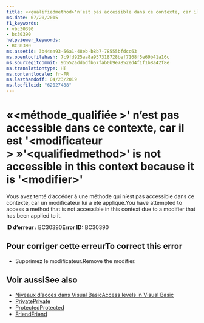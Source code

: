 ```yaml
---
title: «<qualifiedmethod>'n’est pas accessible dans ce contexte, car il est'<modifier>»
ms.date: 07/20/2015
f1_keywords:
- vbc30390
- bc30390
helpviewer_keywords:
- BC30390
ms.assetid: 3b44ea93-56a1-48eb-b8b7-78555bfdcc63
ms.openlocfilehash: 7c9fd925aa8a957318728bef7168f5e69b41a16c
ms.sourcegitcommit: 9b552addadfb57fab0b9e7852ed4f1f1b8a42f8e
ms.translationtype: HT
ms.contentlocale: fr-FR
ms.lasthandoff: 04/23/2019
ms.locfileid: "62027488"
---
```

# <a name="qualifiedmethod-is-not-accessible-in-this-context-because-it-is-modifier"></a><span data-ttu-id="f1188-102">«\<méthode_qualifiée >' n’est pas accessible dans ce contexte, car il est '\<modificateur > »</span><span class="sxs-lookup"><span data-stu-id="f1188-102">'\<qualifiedmethod>' is not accessible in this context because it is '\<modifier>'</span></span>
<span data-ttu-id="f1188-103">Vous avez tenté d’accéder à une méthode qui n’est pas accessible dans ce contexte, car un modificateur lui a été appliqué.</span><span class="sxs-lookup"><span data-stu-id="f1188-103">You have attempted to access a method that is not accessible in this context due to a modifier that has been applied to it.</span></span>  
  
 <span data-ttu-id="f1188-104">**ID d’erreur :** BC30390</span><span class="sxs-lookup"><span data-stu-id="f1188-104">**Error ID:** BC30390</span></span>  
  
## <a name="to-correct-this-error"></a><span data-ttu-id="f1188-105">Pour corriger cette erreur</span><span class="sxs-lookup"><span data-stu-id="f1188-105">To correct this error</span></span>  
  
- <span data-ttu-id="f1188-106">Supprimez le modificateur.</span><span class="sxs-lookup"><span data-stu-id="f1188-106">Remove the modifier.</span></span>  
  
## <a name="see-also"></a><span data-ttu-id="f1188-107">Voir aussi</span><span class="sxs-lookup"><span data-stu-id="f1188-107">See also</span></span>

- [<span data-ttu-id="f1188-108">Niveaux d’accès dans Visual Basic</span><span class="sxs-lookup"><span data-stu-id="f1188-108">Access levels in Visual Basic</span></span>](~/docs/visual-basic/programming-guide/language-features/declared-elements/access-levels.md)
- [<span data-ttu-id="f1188-109">Private</span><span class="sxs-lookup"><span data-stu-id="f1188-109">Private</span></span>](../../visual-basic/language-reference/modifiers/private.md)
- [<span data-ttu-id="f1188-110">Protected</span><span class="sxs-lookup"><span data-stu-id="f1188-110">Protected</span></span>](../../visual-basic/language-reference/modifiers/protected.md)
- [<span data-ttu-id="f1188-111">Friend</span><span class="sxs-lookup"><span data-stu-id="f1188-111">Friend</span></span>](../../visual-basic/language-reference/modifiers/friend.md)
